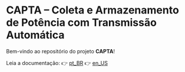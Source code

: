 # CAPTA – Coleta e Armazenamento de Potência com Transmissão Automática

Bem-vindo ao repositório do projeto **CAPTA**!

Leia a documentação:
👉 [pt_BR](docs/pt_BR/README.md)
👉 [en_US](docs/en_US/README.md)